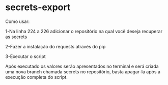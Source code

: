 # secrets-export

Como usar:

1-Na linha 224 a 226 adicionar o repositório na qual você deseja recuperar as secrets

2-Fazer a instalação do requests através do pip

3-Executar o script

Após executado os valores serão apresentados no terminal e será criada uma nova branch chamada secrets no repositório, basta apagar-la após a execução completa do script.
